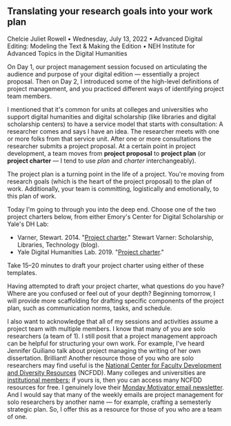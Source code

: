 ## Translating your research goals into your work plan

Chelcie Juliet Rowell • Wednesday, July 13, 2022 • Advanced Digital Editing: Modeling the Text & Making the Edition • NEH Institute for Advanced Topics in the Digital Humanities

On Day 1, our project management session focused on articulating the audience and purpose of your digital edition — essentially a project proposal.
Then on Day 2, I introduced some of the high-level definitions of project management, and you practiced different ways of identifying project team members.

I mentioned that it's common for units at colleges and universities who support digital humanities and digital scholarship (like libraries and digital scholarship centers) to have a service model that starts with consultation:
A researcher comes and says I have an idea.
The researcher meets with one or more folks from that service unit.
After one or more consultations the researcher submits a project proposal.
At a certain point in project development, a team moves from **project proposal** to **project plan** (or **project charter** — I tend to use *plan* and *charter* interchangeably).

The project plan is a turning point in the life of a project.
You're moving from research goals (which is the heart of the project proposal) to the plan of work.
Additionally, your team is committing, logistically and emotionally, to this plan of work.

Today I'm going to through you into the deep end. Choose one of the two project charters below, from either Emory's Center for Digital Scholarship or Yale's DH Lab:

- Varner, Stewart. 2014. "[Project charter](https://web.archive.org/web/20200204172442/https://stewartvarner.com/2014/05/project-charter/)." Stewart Varner: Scholarship, Libraries, Technology (blog).
- Yale Digital Humanities Lab. 2019. "[Project charter](https://dhlab.yale.edu/assets/docs/ProjectCharter-RPG.pdf)."

Take 15–20 minutes to draft your project charter using either of these templates.

Having attempted to draft your project charter, what questions do you have? Where are you confused or feel out of your depth?
Beginning tomorrow, I will provide more scaffolding for drafting specific components of the project plan, such as communication norms, tasks, and schedule.

I also want to acknowledge that all of my sessions and activities assume a project team with multiple members.
I know that many of you are solo researchers (a team of 1).
I still posit that a project management approach can be helpful for structuring your own work.
For example, I've heard Jennifer Guiliano talk about project managing the writing of her own dissertation. Brilliant!
Another resource those of you who are solo researchers may find useful is the [National Center for Faculty Development and Diversity Resources](https://www.facultydiversity.org) (NCFDD).
Many colleges and universities are [institutional members](https://www.facultydiversity.org/join); if yours is, then you can access many NCFDD resources for free.
I genuinely love their [Monday Motivator email newsletter](https://www.facultydiversity.org/the-monday-motivator).
And I would say that many of the weekly emails are project management for solo researchers by another name — for example, crafting a semesterly strategic plan.
So, I offer this as a resource for those of you who are a team of one. 
